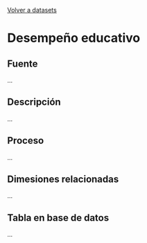 [Volver a datasets](../datasets.md)

# Desempeño educativo

## Fuente
...

## Descripción
...

## Proceso
...

## Dimesiones relacionadas
...

## Tabla en base de datos
...


